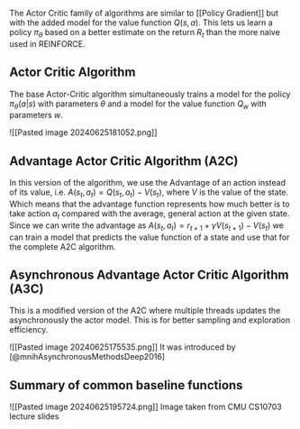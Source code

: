 
The Actor Critic family of algorithms are similar to [[Policy Gradient]] but with the added model for the value function $Q(s,a)$. This lets us learn a policy $\pi_\theta$ based on a better estimate on the return $R_t$ than the more naive used in REINFORCE.

## Actor Critic Algorithm

The base Actor-Critic algorithm simultaneously trains a model for the policy $\pi_\theta(a|s)$ with parameters $\theta$ and a model for the value function $Q_w$ with parameters $w$.

![[Pasted image 20240625181052.png]]

## Advantage Actor Critic Algorithm (A2C)

In this version of the algorithm, we use the Advantage of an action instead of its value, i.e. $A(s_t, a_t) = Q(s_t, a_t) - V(s_t)$, where $V$ is the value of the state. Which means that the advantage function represents how much better is to take action $a_t$ compared with the average, general action at the given state. Since we can write the advantage as $A(s_t, a_t) = r_{t+1}+\gamma V(s_{t+1})-V(s_t)$ we can train a model that predicts the value function of a state and use that for the complete A2C algorithm.

## Asynchronous Advantage Actor Critic Algorithm (A3C)

This is a modified version of the A2C where multiple threads updates the asynchronously the actor model. This is for better sampling and exploration efficiency.

![[Pasted image 20240625175535.png]]
It was introduced by [@mnihAsynchronousMethodsDeep2016]

## Summary of common baseline functions

![[Pasted image 20240625195724.png]]
	Image taken from CMU CS10703 lecture slides

